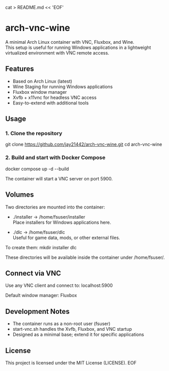 cat > README.md << 'EOF'
# arch-vnc-wine

A minimal Arch Linux container with VNC, Fluxbox, and Wine.  
This setup is useful for running Windows applications in a lightweight virtualized environment with VNC remote access.

## Features
- Based on Arch Linux (latest)
- Wine Staging for running Windows applications
- Fluxbox window manager
- Xvfb + x11vnc for headless VNC access
- Easy-to-extend with additional tools

## Usage

### 1. Clone the repository
git clone https://github.com/jay21442/arch-vnc-wine.git
cd arch-vnc-wine

### 2. Build and start with Docker Compose
docker compose up -d --build

The container will start a VNC server on port 5900.

## Volumes

Two directories are mounted into the container:

- ./installer → /home/fsuser/installer  
  Place installers for Windows applications here.

- ./dlc → /home/fsuser/dlc  
  Useful for game data, mods, or other external files.

To create them:
mkdir installer dlc

These directories will be available inside the container under /home/fsuser/.

## Connect via VNC

Use any VNC client and connect to:
localhost:5900

Default window manager: Fluxbox

## Development Notes
- The container runs as a non-root user (fsuser)
- start-vnc.sh handles the Xvfb, Fluxbox, and VNC startup
- Designed as a minimal base; extend it for specific applications

## License
This project is licensed under the MIT License (LICENSE).
EOF
